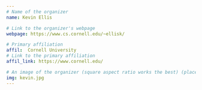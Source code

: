 ```yaml
---
# Name of the organizer
name: Kevin Ellis 

# Link to the organizer's webpage
webpage: https://www.cs.cornell.edu/~ellisk/

# Primary affiliation
affil:  Cornell University
# Link to the primary affiliation
affil_link: https://www.cornell.edu/

# An image of the organizer (square aspect ratio works the best) (place in the `assets/img/organizers` directory)
img: kevin.jpg
---
```

